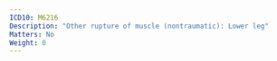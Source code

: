 ```yaml
---
ICD10: M6216
Description: "Other rupture of muscle (nontraumatic): Lower leg"
Matters: No
Weight: 0
---
```


